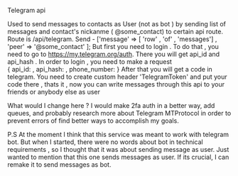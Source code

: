 Telegram api 

Used to send messages to contacts as User (not as bot ) by sending list of messages and contact's nickanme ( @some_contact) to certain api route.  
Route is /api/telegram. 
Send -  ['message' => [ 'row' , 'of' , 'messages'] , 'peer' => '@some_contact' ];
But first you need to login . To do that , you need to go to https://my.telegram.org/auth.  There you will get api_id and api_hash . 
In order to login , you need to make a request  
{ 
api_id: ,
api_hash: ,
phone_number: 
} 
After that  you will get a code in telegram.  You need to create custom header 'TelegramToken' and put your code there , thats it , now you can write messages through this api to your friends or anybody else as user

What would I change here ? 
I would make 2fa auth in a better way, add queues, and probably research more about Telegram MTProtocol in order to prevent errors of find better ways to accomplish my goals. 

P.S At the moment I think that this service was meant to work with telegram bot. But when I started, there were no words about bot in technical requirements , so I thought that it was about sending message as user.  Just wanted to mention that this one sends messages as user. If its crucial, I can remake it to send messages as bot.
